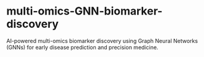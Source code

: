 # multi-omics-GNN-biomarker-discovery
AI-powered multi-omics biomarker discovery using Graph Neural Networks (GNNs) for early disease prediction and precision medicine.
